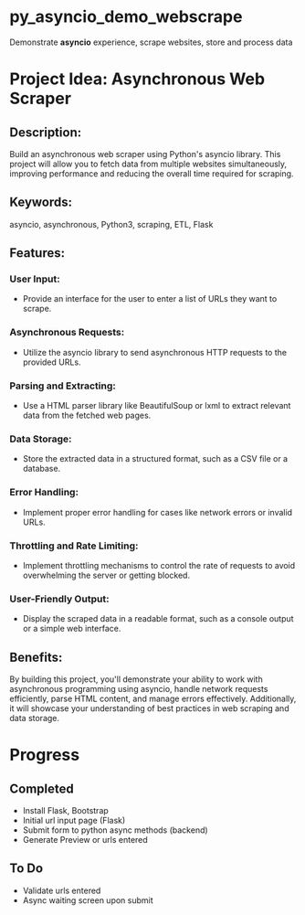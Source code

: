 
# py_asyncio_demo_webscrape
Demonstrate <B>asyncio</B> experience, scrape websites, store and process data

# Project Idea: Asynchronous Web Scraper

## Description:

Build an asynchronous web scraper using Python's asyncio library. This project will allow you to fetch data from multiple websites simultaneously, improving performance and reducing the overall time required for scraping.

## Keywords:
asyncio, asynchronous, Python3, scraping, ETL, Flask

## Features:

### User Input: 
* Provide an interface for the user to enter a list of URLs they want to scrape.

### Asynchronous Requests: 
* Utilize the asyncio library to send asynchronous HTTP requests to the provided URLs.

### Parsing and Extracting: 
* Use a HTML parser library like BeautifulSoup or lxml to extract relevant data from the fetched web pages.

### Data Storage: 
* Store the extracted data in a structured format, such as a CSV file or a database.

### Error Handling: 
* Implement proper error handling for cases like network errors or invalid URLs.

### Throttling and Rate Limiting: 
* Implement throttling mechanisms to control the rate of requests to avoid overwhelming the server or getting blocked.

### User-Friendly Output: 
* Display the scraped data in a readable format, such as a console output or a simple web interface.

## Benefits: 
By building this project, you'll demonstrate your ability to work with asynchronous programming using asyncio, handle network requests efficiently, parse HTML content, and manage errors effectively. Additionally, it will showcase your understanding of best practices in web scraping and data storage.

# Progress

## Completed

* Install Flask, Bootstrap
* Initial url input page (Flask)
* Submit form to python async methods (backend)
* Generate Preview or urls entered

## To Do

* Validate urls entered
* Async waiting screen upon submit